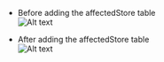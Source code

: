 - Before adding the affectedStore table  
![Alt text](https://github.com/sswguo/indy-maint/blob/master/perf-monitor/images/devel-box_1.png?raw=true "Before adding the affectedStore table")

- After adding the affectedStore table  
![Alt text](https://github.com/sswguo/indy-maint/blob/master/perf-monitor/images/devel-box_2.png?raw=true "After adding the affectedStore table")
